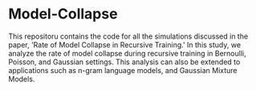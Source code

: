 # Model-Collapse

This repositoru contains the code for all the simulations discussed in the paper, 'Rate of Model Collapse in Recursive Training.' In this study, we analyze the rate of model collapse during recursive training in Bernoulli, Poisson, and Gaussian settings. This analysis can also be extended to applications such as n-gram language models, and Gaussian Mixture Models.
